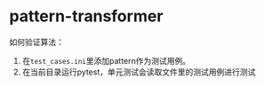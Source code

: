 # pattern-transformer

如何验证算法：
1. 在`test_cases.ini`里添加pattern作为测试用例。
2. 在当前目录运行pytest，单元测试会读取文件里的测试用例进行测试

